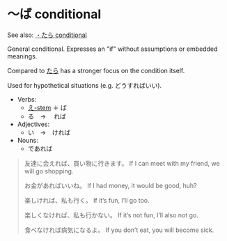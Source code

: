 # ～ば conditional

See also: [・たら conditional](・たら)

General conditional. Expresses an "if" without assumptions or embedded meanings.

Compared to [たら](・たら) has a stronger focus on the condition itself.

Used for hypothetical situations (e.g. どうすればいい).

- Verbs: 
	- [え-stem](stem-え) ＋ ば
	- る　→　 れば
- Adjectives:
	-  い　→　ければ
- Nouns:
	- であれば

> 友達に会えれば、買い物に行きます。
> If I can meet with my friend, we will go shopping.
> 
> お金があればいいね。
> If I had money, it would be good, huh?
> 
> 楽しければ、私も行く。
> If it’s fun, I’ll go too.
> 
> 楽しくなければ、私も行かない。
> If it’s not fun, I’ll also not go.
> 
> 食べなければ病気になるよ。
> If you don’t eat, you will become sick.